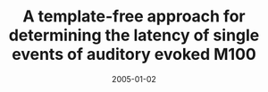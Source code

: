 ---
title: "A template-free approach for determining the latency of single events of auditory evoked M100"
collection: publications
permalink: /publication/2005_a-template-free-approach-for-determining-the-laten
date: 2005-01-02
year: 2005
venue: 'Phys Biol Med'
authors: 'Burghoff M, Link A, Salajegheh A, Elster C, Poeppel D, Trahms L'
number: '45'
citation: 'Burghoff M, Link A, Salajegheh A, Elster C, Poeppel D, Trahms L (2005). A template-free approach for determining the latency of single events of auditory evoked M100. Phys Biol Med.'
category: 'article'
---